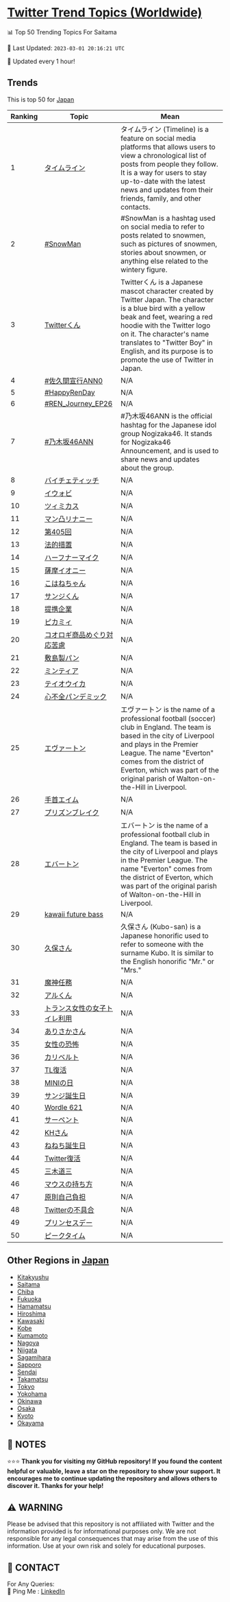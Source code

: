 [Twitter Trend Topics (Worldwide)](https://github.com/ErcinDedeoglu/Twitter-Trend-Topics)
==========


📊 Top 50 Trending Topics For Saitama

📆 Last Updated: `2023-03-01 20:16:21 UTC`

🔧 Updated every 1 hour!


## Trends

This is top 50 for [Japan](</Japan>)

| Ranking | Topic | Mean |
| ------- | ------------ | ------------ |
| 1 | [タイムライン](http://twitter.com/search?q=%e3%82%bf%e3%82%a4%e3%83%a0%e3%83%a9%e3%82%a4%e3%83%b3) | タイムライン (Timeline) is a feature on social media platforms that allows users to view a chronological list of posts from people they follow. It is a way for users to stay up-to-date with the latest news and updates from their friends, family, and other contacts. |
| 2 | [#SnowMan](http://twitter.com/search?q=%23SnowMan) | #SnowMan is a hashtag used on social media to refer to posts related to snowmen, such as pictures of snowmen, stories about snowmen, or anything else related to the wintery figure. |
| 3 | [Twitterくん](http://twitter.com/search?q=Twitter%e3%81%8f%e3%82%93) | Twitterくん is a Japanese mascot character created by Twitter Japan. The character is a blue bird with a yellow beak and feet, wearing a red hoodie with the Twitter logo on it. The character's name translates to "Twitter Boy" in English, and its purpose is to promote the use of Twitter in Japan. |
| 4 | [#佐久間宣行ANN0](http://twitter.com/search?q=%23%e4%bd%90%e4%b9%85%e9%96%93%e5%ae%a3%e8%a1%8cANN0) | N/A |
| 5 | [#HappyRenDay](http://twitter.com/search?q=%23HappyRenDay) | N/A |
| 6 | [#REN_Journey_EP26](http://twitter.com/search?q=%23REN_Journey_EP26) | N/A |
| 7 | [#乃木坂46ANN](http://twitter.com/search?q=%23%e4%b9%83%e6%9c%a8%e5%9d%8246ANN) | #乃木坂46ANN is the official hashtag for the Japanese idol group Nogizaka46. It stands for Nogizaka46 Announcement, and is used to share news and updates about the group. |
| 8 | [バイチェティッチ](http://twitter.com/search?q=%e3%83%90%e3%82%a4%e3%83%81%e3%82%a7%e3%83%86%e3%82%a3%e3%83%83%e3%83%81) | N/A |
| 9 | [イウォビ](http://twitter.com/search?q=%e3%82%a4%e3%82%a6%e3%82%a9%e3%83%93) | N/A |
| 10 | [ツィミカス](http://twitter.com/search?q=%e3%83%84%e3%82%a3%e3%83%9f%e3%82%ab%e3%82%b9) | N/A |
| 11 | [マン凸リナニー](http://twitter.com/search?q=%e3%83%9e%e3%83%b3%e5%87%b8%e3%83%aa%e3%83%8a%e3%83%8b%e3%83%bc) | N/A |
| 12 | [第405回](http://twitter.com/search?q=%e7%ac%ac405%e5%9b%9e) | N/A |
| 13 | [法的措置](http://twitter.com/search?q=%e6%b3%95%e7%9a%84%e6%8e%aa%e7%bd%ae) | N/A |
| 14 | [ハーフナーマイク](http://twitter.com/search?q=%e3%83%8f%e3%83%bc%e3%83%95%e3%83%8a%e3%83%bc%e3%83%9e%e3%82%a4%e3%82%af) | N/A |
| 15 | [薩摩イオニー](http://twitter.com/search?q=%e8%96%a9%e6%91%a9%e3%82%a4%e3%82%aa%e3%83%8b%e3%83%bc) | N/A |
| 16 | [こはねちゃん](http://twitter.com/search?q=%e3%81%93%e3%81%af%e3%81%ad%e3%81%a1%e3%82%83%e3%82%93) | N/A |
| 17 | [サンジくん](http://twitter.com/search?q=%e3%82%b5%e3%83%b3%e3%82%b8%e3%81%8f%e3%82%93) | N/A |
| 18 | [提携企業](http://twitter.com/search?q=%e6%8f%90%e6%90%ba%e4%bc%81%e6%a5%ad) | N/A |
| 19 | [ピカミィ](http://twitter.com/search?q=%e3%83%94%e3%82%ab%e3%83%9f%e3%82%a3) | N/A |
| 20 | [コオロギ商品めぐり対応苦慮](http://twitter.com/search?q=%e3%82%b3%e3%82%aa%e3%83%ad%e3%82%ae%e5%95%86%e5%93%81%e3%82%81%e3%81%90%e3%82%8a%e5%af%be%e5%bf%9c%e8%8b%a6%e6%85%ae) | N/A |
| 21 | [敷島製パン](http://twitter.com/search?q=%e6%95%b7%e5%b3%b6%e8%a3%bd%e3%83%91%e3%83%b3) | N/A |
| 22 | [ミンティア](http://twitter.com/search?q=%e3%83%9f%e3%83%b3%e3%83%86%e3%82%a3%e3%82%a2) | N/A |
| 23 | [テイオウイカ](http://twitter.com/search?q=%e3%83%86%e3%82%a4%e3%82%aa%e3%82%a6%e3%82%a4%e3%82%ab) | N/A |
| 24 | [心不全パンデミック](http://twitter.com/search?q=%e5%bf%83%e4%b8%8d%e5%85%a8%e3%83%91%e3%83%b3%e3%83%87%e3%83%9f%e3%83%83%e3%82%af) | N/A |
| 25 | [エヴァートン](http://twitter.com/search?q=%e3%82%a8%e3%83%b4%e3%82%a1%e3%83%bc%e3%83%88%e3%83%b3) | エヴァートン is the name of a professional football (soccer) club in England. The team is based in the city of Liverpool and plays in the Premier League. The name "Everton" comes from the district of Everton, which was part of the original parish of Walton-on-the-Hill in Liverpool. |
| 26 | [手首エイム](http://twitter.com/search?q=%e6%89%8b%e9%a6%96%e3%82%a8%e3%82%a4%e3%83%a0) | N/A |
| 27 | [プリズンブレイク](http://twitter.com/search?q=%e3%83%97%e3%83%aa%e3%82%ba%e3%83%b3%e3%83%96%e3%83%ac%e3%82%a4%e3%82%af) | N/A |
| 28 | [エバートン](http://twitter.com/search?q=%e3%82%a8%e3%83%90%e3%83%bc%e3%83%88%e3%83%b3) | エバートン is the name of a professional football club in England. The team is based in the city of Liverpool and plays in the Premier League. The name "Everton" comes from the district of Everton, which was part of the original parish of Walton-on-the-Hill in Liverpool. |
| 29 | [kawaii future bass](http://twitter.com/search?q=kawaii+future+bass) | N/A |
| 30 | [久保さん](http://twitter.com/search?q=%e4%b9%85%e4%bf%9d%e3%81%95%e3%82%93) | 久保さん (Kubo-san) is a Japanese honorific used to refer to someone with the surname Kubo. It is similar to the English honorific "Mr." or "Mrs." |
| 31 | [魔神任務](http://twitter.com/search?q=%e9%ad%94%e7%a5%9e%e4%bb%bb%e5%8b%99) | N/A |
| 32 | [アルくん](http://twitter.com/search?q=%e3%82%a2%e3%83%ab%e3%81%8f%e3%82%93) | N/A |
| 33 | [トランス女性の女子トイレ利用](http://twitter.com/search?q=%e3%83%88%e3%83%a9%e3%83%b3%e3%82%b9%e5%a5%b3%e6%80%a7%e3%81%ae%e5%a5%b3%e5%ad%90%e3%83%88%e3%82%a4%e3%83%ac%e5%88%a9%e7%94%a8) | N/A |
| 34 | [ありさかさん](http://twitter.com/search?q=%e3%81%82%e3%82%8a%e3%81%95%e3%81%8b%e3%81%95%e3%82%93) | N/A |
| 35 | [女性の恐怖](http://twitter.com/search?q=%e5%a5%b3%e6%80%a7%e3%81%ae%e6%81%90%e6%80%96) | N/A |
| 36 | [カリベルト](http://twitter.com/search?q=%e3%82%ab%e3%83%aa%e3%83%99%e3%83%ab%e3%83%88) | N/A |
| 37 | [TL復活](http://twitter.com/search?q=TL%e5%be%a9%e6%b4%bb) | N/A |
| 38 | [MINIの日](http://twitter.com/search?q=MINI%e3%81%ae%e6%97%a5) | N/A |
| 39 | [サンジ誕生日](http://twitter.com/search?q=%e3%82%b5%e3%83%b3%e3%82%b8%e8%aa%95%e7%94%9f%e6%97%a5) | N/A |
| 40 | [Wordle 621](http://twitter.com/search?q=Wordle+621) | N/A |
| 41 | [サーペント](http://twitter.com/search?q=%e3%82%b5%e3%83%bc%e3%83%9a%e3%83%b3%e3%83%88) | N/A |
| 42 | [KHさん](http://twitter.com/search?q=KH%e3%81%95%e3%82%93) | N/A |
| 43 | [ねねち誕生日](http://twitter.com/search?q=%e3%81%ad%e3%81%ad%e3%81%a1%e8%aa%95%e7%94%9f%e6%97%a5) | N/A |
| 44 | [Twitter復活](http://twitter.com/search?q=Twitter%e5%be%a9%e6%b4%bb) | N/A |
| 45 | [三木道三](http://twitter.com/search?q=%e4%b8%89%e6%9c%a8%e9%81%93%e4%b8%89) | N/A |
| 46 | [マウスの持ち方](http://twitter.com/search?q=%e3%83%9e%e3%82%a6%e3%82%b9%e3%81%ae%e6%8c%81%e3%81%a1%e6%96%b9) | N/A |
| 47 | [原則自己負担](http://twitter.com/search?q=%e5%8e%9f%e5%89%87%e8%87%aa%e5%b7%b1%e8%b2%a0%e6%8b%85) | N/A |
| 48 | [Twitterの不具合](http://twitter.com/search?q=Twitter%e3%81%ae%e4%b8%8d%e5%85%b7%e5%90%88) | N/A |
| 49 | [プリンセスデー](http://twitter.com/search?q=%e3%83%97%e3%83%aa%e3%83%b3%e3%82%bb%e3%82%b9%e3%83%87%e3%83%bc) | N/A |
| 50 | [ピークタイム](http://twitter.com/search?q=%e3%83%94%e3%83%bc%e3%82%af%e3%82%bf%e3%82%a4%e3%83%a0) | N/A |



## Other Regions in [Japan](</Japan>)

* [Kitakyushu](</Japan/Kitakyushu.md>)
* [Saitama](</Japan/Saitama.md>)
* [Chiba](</Japan/Chiba.md>)
* [Fukuoka](</Japan/Fukuoka.md>)
* [Hamamatsu](</Japan/Hamamatsu.md>)
* [Hiroshima](</Japan/Hiroshima.md>)
* [Kawasaki](</Japan/Kawasaki.md>)
* [Kobe](</Japan/Kobe.md>)
* [Kumamoto](</Japan/Kumamoto.md>)
* [Nagoya](</Japan/Nagoya.md>)
* [Niigata](</Japan/Niigata.md>)
* [Sagamihara](</Japan/Sagamihara.md>)
* [Sapporo](</Japan/Sapporo.md>)
* [Sendai](</Japan/Sendai.md>)
* [Takamatsu](</Japan/Takamatsu.md>)
* [Tokyo](</Japan/Tokyo.md>)
* [Yokohama](</Japan/Yokohama.md>)
* [Okinawa](</Japan/Okinawa.md>)
* [Osaka](</Japan/Osaka.md>)
* [Kyoto](</Japan/Kyoto.md>)
* [Okayama](</Japan/Okayama.md>)



## 📝 NOTES

⭐⭐⭐ **Thank you for visiting my GitHub repository! If you found the content helpful or valuable, leave a star on the repository to show your support. It encourages me to continue updating the repository and allows others to discover it. Thanks for your help!**


## ⚠️ WARNING

Please be advised that this repository is not affiliated with Twitter and the information provided is for informational purposes only. We are not responsible for any legal consequences that may arise from the use of this information. Use at your own risk and solely for educational purposes.


## 📨 CONTACT

 For Any Queries:  
            🏓 Ping Me : [LinkedIn](https://www.linkedin.com/in/ercindedeoglu/)

